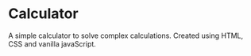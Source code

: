 # Calculator

A simple calculator to solve complex calculations. Created using HTML, CSS and vanilla javaScript.
